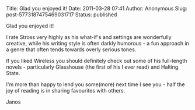 Title: Glad you enjoyed it!
Date: 2011-03-28 07:41
Author: Anonymous
Slug: post-5773187475469031717
Status: published

Glad you enjoyed it!  
  
I rate Stross very highly as his what-if's and settings are wonderfully creative, while his writing style is often darkly humorous - a fun approach in a genre that often tends towards overly serious tones.  
  
If you liked Wireless you should definitely check out some of his full-length novels - particularly Glasshouse (the first of his I ever read) and Halting State.  
  
I'm more than happy to lend you some(more) next time I see you - half the joy of reading is in sharing favourites with others.  
  
Janos
